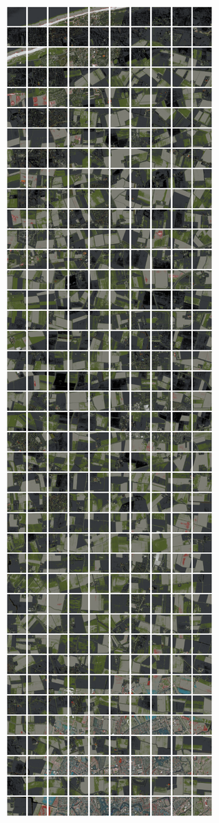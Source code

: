 <html>
<div>
<img src="https://github.com/HakkaTjakka/NL_TILE_MAP/blob/main/18/593/-1041/r.5930.-10410.png" height="44" width="44">
<img src="https://github.com/HakkaTjakka/NL_TILE_MAP/blob/main/18/593/-1041/r.5931.-10410.png" height="44" width="44">
<img src="https://github.com/HakkaTjakka/NL_TILE_MAP/blob/main/18/593/-1041/r.5932.-10410.png" height="44" width="44">
<img src="https://github.com/HakkaTjakka/NL_TILE_MAP/blob/main/18/593/-1041/r.5933.-10410.png" height="44" width="44">
<img src="https://github.com/HakkaTjakka/NL_TILE_MAP/blob/main/18/593/-1041/r.5934.-10410.png" height="44" width="44">
<img src="https://github.com/HakkaTjakka/NL_TILE_MAP/blob/main/18/593/-1041/r.5935.-10410.png" height="44" width="44">
<img src="https://github.com/HakkaTjakka/NL_TILE_MAP/blob/main/18/593/-1041/r.5936.-10410.png" height="44" width="44">
<img src="https://github.com/HakkaTjakka/NL_TILE_MAP/blob/main/18/593/-1041/r.5937.-10410.png" height="44" width="44">
<img src="https://github.com/HakkaTjakka/NL_TILE_MAP/blob/main/18/593/-1041/r.5938.-10410.png" height="44" width="44">
<img src="https://github.com/HakkaTjakka/NL_TILE_MAP/blob/main/18/593/-1041/r.5939.-10410.png" height="44" width="44">
<img src="https://github.com/HakkaTjakka/NL_TILE_MAP/blob/main/18/594/-1041/r.5940.-10410.png" height="44" width="44">
<img src="https://github.com/HakkaTjakka/NL_TILE_MAP/blob/main/18/594/-1041/r.5941.-10410.png" height="44" width="44">
<img src="https://github.com/HakkaTjakka/NL_TILE_MAP/blob/main/18/594/-1041/r.5942.-10410.png" height="44" width="44">
<img src="https://github.com/HakkaTjakka/NL_TILE_MAP/blob/main/18/594/-1041/r.5943.-10410.png" height="44" width="44">
<img src="https://github.com/HakkaTjakka/NL_TILE_MAP/blob/main/18/594/-1041/r.5944.-10410.png" height="44" width="44">
<img src="https://github.com/HakkaTjakka/NL_TILE_MAP/blob/main/18/594/-1041/r.5945.-10410.png" height="44" width="44">
<img src="https://github.com/HakkaTjakka/NL_TILE_MAP/blob/main/18/594/-1041/r.5946.-10410.png" height="44" width="44">
<img src="https://github.com/HakkaTjakka/NL_TILE_MAP/blob/main/18/594/-1041/r.5947.-10410.png" height="44" width="44">
<img src="https://github.com/HakkaTjakka/NL_TILE_MAP/blob/main/18/594/-1041/r.5948.-10410.png" height="44" width="44">
<img src="https://github.com/HakkaTjakka/NL_TILE_MAP/blob/main/18/594/-1041/r.5949.-10410.png" height="44" width="44">
<br>
<img src="https://github.com/HakkaTjakka/NL_TILE_MAP/blob/main/18/593/-1041/r.5930.-10409.png" height="44" width="44">
<img src="https://github.com/HakkaTjakka/NL_TILE_MAP/blob/main/18/593/-1041/r.5931.-10409.png" height="44" width="44">
<img src="https://github.com/HakkaTjakka/NL_TILE_MAP/blob/main/18/593/-1041/r.5932.-10409.png" height="44" width="44">
<img src="https://github.com/HakkaTjakka/NL_TILE_MAP/blob/main/18/593/-1041/r.5933.-10409.png" height="44" width="44">
<img src="https://github.com/HakkaTjakka/NL_TILE_MAP/blob/main/18/593/-1041/r.5934.-10409.png" height="44" width="44">
<img src="https://github.com/HakkaTjakka/NL_TILE_MAP/blob/main/18/593/-1041/r.5935.-10409.png" height="44" width="44">
<img src="https://github.com/HakkaTjakka/NL_TILE_MAP/blob/main/18/593/-1041/r.5936.-10409.png" height="44" width="44">
<img src="https://github.com/HakkaTjakka/NL_TILE_MAP/blob/main/18/593/-1041/r.5937.-10409.png" height="44" width="44">
<img src="https://github.com/HakkaTjakka/NL_TILE_MAP/blob/main/18/593/-1041/r.5938.-10409.png" height="44" width="44">
<img src="https://github.com/HakkaTjakka/NL_TILE_MAP/blob/main/18/593/-1041/r.5939.-10409.png" height="44" width="44">
<img src="https://github.com/HakkaTjakka/NL_TILE_MAP/blob/main/18/594/-1041/r.5940.-10409.png" height="44" width="44">
<img src="https://github.com/HakkaTjakka/NL_TILE_MAP/blob/main/18/594/-1041/r.5941.-10409.png" height="44" width="44">
<img src="https://github.com/HakkaTjakka/NL_TILE_MAP/blob/main/18/594/-1041/r.5942.-10409.png" height="44" width="44">
<img src="https://github.com/HakkaTjakka/NL_TILE_MAP/blob/main/18/594/-1041/r.5943.-10409.png" height="44" width="44">
<img src="https://github.com/HakkaTjakka/NL_TILE_MAP/blob/main/18/594/-1041/r.5944.-10409.png" height="44" width="44">
<img src="https://github.com/HakkaTjakka/NL_TILE_MAP/blob/main/18/594/-1041/r.5945.-10409.png" height="44" width="44">
<img src="https://github.com/HakkaTjakka/NL_TILE_MAP/blob/main/18/594/-1041/r.5946.-10409.png" height="44" width="44">
<img src="https://github.com/HakkaTjakka/NL_TILE_MAP/blob/main/18/594/-1041/r.5947.-10409.png" height="44" width="44">
<img src="https://github.com/HakkaTjakka/NL_TILE_MAP/blob/main/18/594/-1041/r.5948.-10409.png" height="44" width="44">
<img src="https://github.com/HakkaTjakka/NL_TILE_MAP/blob/main/18/594/-1041/r.5949.-10409.png" height="44" width="44">
<br>
<img src="https://github.com/HakkaTjakka/NL_TILE_MAP/blob/main/18/593/-1041/r.5930.-10408.png" height="44" width="44">
<img src="https://github.com/HakkaTjakka/NL_TILE_MAP/blob/main/18/593/-1041/r.5931.-10408.png" height="44" width="44">
<img src="https://github.com/HakkaTjakka/NL_TILE_MAP/blob/main/18/593/-1041/r.5932.-10408.png" height="44" width="44">
<img src="https://github.com/HakkaTjakka/NL_TILE_MAP/blob/main/18/593/-1041/r.5933.-10408.png" height="44" width="44">
<img src="https://github.com/HakkaTjakka/NL_TILE_MAP/blob/main/18/593/-1041/r.5934.-10408.png" height="44" width="44">
<img src="https://github.com/HakkaTjakka/NL_TILE_MAP/blob/main/18/593/-1041/r.5935.-10408.png" height="44" width="44">
<img src="https://github.com/HakkaTjakka/NL_TILE_MAP/blob/main/18/593/-1041/r.5936.-10408.png" height="44" width="44">
<img src="https://github.com/HakkaTjakka/NL_TILE_MAP/blob/main/18/593/-1041/r.5937.-10408.png" height="44" width="44">
<img src="https://github.com/HakkaTjakka/NL_TILE_MAP/blob/main/18/593/-1041/r.5938.-10408.png" height="44" width="44">
<img src="https://github.com/HakkaTjakka/NL_TILE_MAP/blob/main/18/593/-1041/r.5939.-10408.png" height="44" width="44">
<img src="https://github.com/HakkaTjakka/NL_TILE_MAP/blob/main/18/594/-1041/r.5940.-10408.png" height="44" width="44">
<img src="https://github.com/HakkaTjakka/NL_TILE_MAP/blob/main/18/594/-1041/r.5941.-10408.png" height="44" width="44">
<img src="https://github.com/HakkaTjakka/NL_TILE_MAP/blob/main/18/594/-1041/r.5942.-10408.png" height="44" width="44">
<img src="https://github.com/HakkaTjakka/NL_TILE_MAP/blob/main/18/594/-1041/r.5943.-10408.png" height="44" width="44">
<img src="https://github.com/HakkaTjakka/NL_TILE_MAP/blob/main/18/594/-1041/r.5944.-10408.png" height="44" width="44">
<img src="https://github.com/HakkaTjakka/NL_TILE_MAP/blob/main/18/594/-1041/r.5945.-10408.png" height="44" width="44">
<img src="https://github.com/HakkaTjakka/NL_TILE_MAP/blob/main/18/594/-1041/r.5946.-10408.png" height="44" width="44">
<img src="https://github.com/HakkaTjakka/NL_TILE_MAP/blob/main/18/594/-1041/r.5947.-10408.png" height="44" width="44">
<img src="https://github.com/HakkaTjakka/NL_TILE_MAP/blob/main/18/594/-1041/r.5948.-10408.png" height="44" width="44">
<img src="https://github.com/HakkaTjakka/NL_TILE_MAP/blob/main/18/594/-1041/r.5949.-10408.png" height="44" width="44">
<br>
<img src="https://github.com/HakkaTjakka/NL_TILE_MAP/blob/main/18/593/-1041/r.5930.-10407.png" height="44" width="44">
<img src="https://github.com/HakkaTjakka/NL_TILE_MAP/blob/main/18/593/-1041/r.5931.-10407.png" height="44" width="44">
<img src="https://github.com/HakkaTjakka/NL_TILE_MAP/blob/main/18/593/-1041/r.5932.-10407.png" height="44" width="44">
<img src="https://github.com/HakkaTjakka/NL_TILE_MAP/blob/main/18/593/-1041/r.5933.-10407.png" height="44" width="44">
<img src="https://github.com/HakkaTjakka/NL_TILE_MAP/blob/main/18/593/-1041/r.5934.-10407.png" height="44" width="44">
<img src="https://github.com/HakkaTjakka/NL_TILE_MAP/blob/main/18/593/-1041/r.5935.-10407.png" height="44" width="44">
<img src="https://github.com/HakkaTjakka/NL_TILE_MAP/blob/main/18/593/-1041/r.5936.-10407.png" height="44" width="44">
<img src="https://github.com/HakkaTjakka/NL_TILE_MAP/blob/main/18/593/-1041/r.5937.-10407.png" height="44" width="44">
<img src="https://github.com/HakkaTjakka/NL_TILE_MAP/blob/main/18/593/-1041/r.5938.-10407.png" height="44" width="44">
<img src="https://github.com/HakkaTjakka/NL_TILE_MAP/blob/main/18/593/-1041/r.5939.-10407.png" height="44" width="44">
<img src="https://github.com/HakkaTjakka/NL_TILE_MAP/blob/main/18/594/-1041/r.5940.-10407.png" height="44" width="44">
<img src="https://github.com/HakkaTjakka/NL_TILE_MAP/blob/main/18/594/-1041/r.5941.-10407.png" height="44" width="44">
<img src="https://github.com/HakkaTjakka/NL_TILE_MAP/blob/main/18/594/-1041/r.5942.-10407.png" height="44" width="44">
<img src="https://github.com/HakkaTjakka/NL_TILE_MAP/blob/main/18/594/-1041/r.5943.-10407.png" height="44" width="44">
<img src="https://github.com/HakkaTjakka/NL_TILE_MAP/blob/main/18/594/-1041/r.5944.-10407.png" height="44" width="44">
<img src="https://github.com/HakkaTjakka/NL_TILE_MAP/blob/main/18/594/-1041/r.5945.-10407.png" height="44" width="44">
<img src="https://github.com/HakkaTjakka/NL_TILE_MAP/blob/main/18/594/-1041/r.5946.-10407.png" height="44" width="44">
<img src="https://github.com/HakkaTjakka/NL_TILE_MAP/blob/main/18/594/-1041/r.5947.-10407.png" height="44" width="44">
<img src="https://github.com/HakkaTjakka/NL_TILE_MAP/blob/main/18/594/-1041/r.5948.-10407.png" height="44" width="44">
<img src="https://github.com/HakkaTjakka/NL_TILE_MAP/blob/main/18/594/-1041/r.5949.-10407.png" height="44" width="44">
<br>
<img src="https://github.com/HakkaTjakka/NL_TILE_MAP/blob/main/18/593/-1041/r.5930.-10406.png" height="44" width="44">
<img src="https://github.com/HakkaTjakka/NL_TILE_MAP/blob/main/18/593/-1041/r.5931.-10406.png" height="44" width="44">
<img src="https://github.com/HakkaTjakka/NL_TILE_MAP/blob/main/18/593/-1041/r.5932.-10406.png" height="44" width="44">
<img src="https://github.com/HakkaTjakka/NL_TILE_MAP/blob/main/18/593/-1041/r.5933.-10406.png" height="44" width="44">
<img src="https://github.com/HakkaTjakka/NL_TILE_MAP/blob/main/18/593/-1041/r.5934.-10406.png" height="44" width="44">
<img src="https://github.com/HakkaTjakka/NL_TILE_MAP/blob/main/18/593/-1041/r.5935.-10406.png" height="44" width="44">
<img src="https://github.com/HakkaTjakka/NL_TILE_MAP/blob/main/18/593/-1041/r.5936.-10406.png" height="44" width="44">
<img src="https://github.com/HakkaTjakka/NL_TILE_MAP/blob/main/18/593/-1041/r.5937.-10406.png" height="44" width="44">
<img src="https://github.com/HakkaTjakka/NL_TILE_MAP/blob/main/18/593/-1041/r.5938.-10406.png" height="44" width="44">
<img src="https://github.com/HakkaTjakka/NL_TILE_MAP/blob/main/18/593/-1041/r.5939.-10406.png" height="44" width="44">
<img src="https://github.com/HakkaTjakka/NL_TILE_MAP/blob/main/18/594/-1041/r.5940.-10406.png" height="44" width="44">
<img src="https://github.com/HakkaTjakka/NL_TILE_MAP/blob/main/18/594/-1041/r.5941.-10406.png" height="44" width="44">
<img src="https://github.com/HakkaTjakka/NL_TILE_MAP/blob/main/18/594/-1041/r.5942.-10406.png" height="44" width="44">
<img src="https://github.com/HakkaTjakka/NL_TILE_MAP/blob/main/18/594/-1041/r.5943.-10406.png" height="44" width="44">
<img src="https://github.com/HakkaTjakka/NL_TILE_MAP/blob/main/18/594/-1041/r.5944.-10406.png" height="44" width="44">
<img src="https://github.com/HakkaTjakka/NL_TILE_MAP/blob/main/18/594/-1041/r.5945.-10406.png" height="44" width="44">
<img src="https://github.com/HakkaTjakka/NL_TILE_MAP/blob/main/18/594/-1041/r.5946.-10406.png" height="44" width="44">
<img src="https://github.com/HakkaTjakka/NL_TILE_MAP/blob/main/18/594/-1041/r.5947.-10406.png" height="44" width="44">
<img src="https://github.com/HakkaTjakka/NL_TILE_MAP/blob/main/18/594/-1041/r.5948.-10406.png" height="44" width="44">
<img src="https://github.com/HakkaTjakka/NL_TILE_MAP/blob/main/18/594/-1041/r.5949.-10406.png" height="44" width="44">
<br>
<img src="https://github.com/HakkaTjakka/NL_TILE_MAP/blob/main/18/593/-1041/r.5930.-10405.png" height="44" width="44">
<img src="https://github.com/HakkaTjakka/NL_TILE_MAP/blob/main/18/593/-1041/r.5931.-10405.png" height="44" width="44">
<img src="https://github.com/HakkaTjakka/NL_TILE_MAP/blob/main/18/593/-1041/r.5932.-10405.png" height="44" width="44">
<img src="https://github.com/HakkaTjakka/NL_TILE_MAP/blob/main/18/593/-1041/r.5933.-10405.png" height="44" width="44">
<img src="https://github.com/HakkaTjakka/NL_TILE_MAP/blob/main/18/593/-1041/r.5934.-10405.png" height="44" width="44">
<img src="https://github.com/HakkaTjakka/NL_TILE_MAP/blob/main/18/593/-1041/r.5935.-10405.png" height="44" width="44">
<img src="https://github.com/HakkaTjakka/NL_TILE_MAP/blob/main/18/593/-1041/r.5936.-10405.png" height="44" width="44">
<img src="https://github.com/HakkaTjakka/NL_TILE_MAP/blob/main/18/593/-1041/r.5937.-10405.png" height="44" width="44">
<img src="https://github.com/HakkaTjakka/NL_TILE_MAP/blob/main/18/593/-1041/r.5938.-10405.png" height="44" width="44">
<img src="https://github.com/HakkaTjakka/NL_TILE_MAP/blob/main/18/593/-1041/r.5939.-10405.png" height="44" width="44">
<img src="https://github.com/HakkaTjakka/NL_TILE_MAP/blob/main/18/594/-1041/r.5940.-10405.png" height="44" width="44">
<img src="https://github.com/HakkaTjakka/NL_TILE_MAP/blob/main/18/594/-1041/r.5941.-10405.png" height="44" width="44">
<img src="https://github.com/HakkaTjakka/NL_TILE_MAP/blob/main/18/594/-1041/r.5942.-10405.png" height="44" width="44">
<img src="https://github.com/HakkaTjakka/NL_TILE_MAP/blob/main/18/594/-1041/r.5943.-10405.png" height="44" width="44">
<img src="https://github.com/HakkaTjakka/NL_TILE_MAP/blob/main/18/594/-1041/r.5944.-10405.png" height="44" width="44">
<img src="https://github.com/HakkaTjakka/NL_TILE_MAP/blob/main/18/594/-1041/r.5945.-10405.png" height="44" width="44">
<img src="https://github.com/HakkaTjakka/NL_TILE_MAP/blob/main/18/594/-1041/r.5946.-10405.png" height="44" width="44">
<img src="https://github.com/HakkaTjakka/NL_TILE_MAP/blob/main/18/594/-1041/r.5947.-10405.png" height="44" width="44">
<img src="https://github.com/HakkaTjakka/NL_TILE_MAP/blob/main/18/594/-1041/r.5948.-10405.png" height="44" width="44">
<img src="https://github.com/HakkaTjakka/NL_TILE_MAP/blob/main/18/594/-1041/r.5949.-10405.png" height="44" width="44">
<br>
<img src="https://github.com/HakkaTjakka/NL_TILE_MAP/blob/main/18/593/-1041/r.5930.-10404.png" height="44" width="44">
<img src="https://github.com/HakkaTjakka/NL_TILE_MAP/blob/main/18/593/-1041/r.5931.-10404.png" height="44" width="44">
<img src="https://github.com/HakkaTjakka/NL_TILE_MAP/blob/main/18/593/-1041/r.5932.-10404.png" height="44" width="44">
<img src="https://github.com/HakkaTjakka/NL_TILE_MAP/blob/main/18/593/-1041/r.5933.-10404.png" height="44" width="44">
<img src="https://github.com/HakkaTjakka/NL_TILE_MAP/blob/main/18/593/-1041/r.5934.-10404.png" height="44" width="44">
<img src="https://github.com/HakkaTjakka/NL_TILE_MAP/blob/main/18/593/-1041/r.5935.-10404.png" height="44" width="44">
<img src="https://github.com/HakkaTjakka/NL_TILE_MAP/blob/main/18/593/-1041/r.5936.-10404.png" height="44" width="44">
<img src="https://github.com/HakkaTjakka/NL_TILE_MAP/blob/main/18/593/-1041/r.5937.-10404.png" height="44" width="44">
<img src="https://github.com/HakkaTjakka/NL_TILE_MAP/blob/main/18/593/-1041/r.5938.-10404.png" height="44" width="44">
<img src="https://github.com/HakkaTjakka/NL_TILE_MAP/blob/main/18/593/-1041/r.5939.-10404.png" height="44" width="44">
<img src="https://github.com/HakkaTjakka/NL_TILE_MAP/blob/main/18/594/-1041/r.5940.-10404.png" height="44" width="44">
<img src="https://github.com/HakkaTjakka/NL_TILE_MAP/blob/main/18/594/-1041/r.5941.-10404.png" height="44" width="44">
<img src="https://github.com/HakkaTjakka/NL_TILE_MAP/blob/main/18/594/-1041/r.5942.-10404.png" height="44" width="44">
<img src="https://github.com/HakkaTjakka/NL_TILE_MAP/blob/main/18/594/-1041/r.5943.-10404.png" height="44" width="44">
<img src="https://github.com/HakkaTjakka/NL_TILE_MAP/blob/main/18/594/-1041/r.5944.-10404.png" height="44" width="44">
<img src="https://github.com/HakkaTjakka/NL_TILE_MAP/blob/main/18/594/-1041/r.5945.-10404.png" height="44" width="44">
<img src="https://github.com/HakkaTjakka/NL_TILE_MAP/blob/main/18/594/-1041/r.5946.-10404.png" height="44" width="44">
<img src="https://github.com/HakkaTjakka/NL_TILE_MAP/blob/main/18/594/-1041/r.5947.-10404.png" height="44" width="44">
<img src="https://github.com/HakkaTjakka/NL_TILE_MAP/blob/main/18/594/-1041/r.5948.-10404.png" height="44" width="44">
<img src="https://github.com/HakkaTjakka/NL_TILE_MAP/blob/main/18/594/-1041/r.5949.-10404.png" height="44" width="44">
<br>
<img src="https://github.com/HakkaTjakka/NL_TILE_MAP/blob/main/18/593/-1041/r.5930.-10403.png" height="44" width="44">
<img src="https://github.com/HakkaTjakka/NL_TILE_MAP/blob/main/18/593/-1041/r.5931.-10403.png" height="44" width="44">
<img src="https://github.com/HakkaTjakka/NL_TILE_MAP/blob/main/18/593/-1041/r.5932.-10403.png" height="44" width="44">
<img src="https://github.com/HakkaTjakka/NL_TILE_MAP/blob/main/18/593/-1041/r.5933.-10403.png" height="44" width="44">
<img src="https://github.com/HakkaTjakka/NL_TILE_MAP/blob/main/18/593/-1041/r.5934.-10403.png" height="44" width="44">
<img src="https://github.com/HakkaTjakka/NL_TILE_MAP/blob/main/18/593/-1041/r.5935.-10403.png" height="44" width="44">
<img src="https://github.com/HakkaTjakka/NL_TILE_MAP/blob/main/18/593/-1041/r.5936.-10403.png" height="44" width="44">
<img src="https://github.com/HakkaTjakka/NL_TILE_MAP/blob/main/18/593/-1041/r.5937.-10403.png" height="44" width="44">
<img src="https://github.com/HakkaTjakka/NL_TILE_MAP/blob/main/18/593/-1041/r.5938.-10403.png" height="44" width="44">
<img src="https://github.com/HakkaTjakka/NL_TILE_MAP/blob/main/18/593/-1041/r.5939.-10403.png" height="44" width="44">
<img src="https://github.com/HakkaTjakka/NL_TILE_MAP/blob/main/18/594/-1041/r.5940.-10403.png" height="44" width="44">
<img src="https://github.com/HakkaTjakka/NL_TILE_MAP/blob/main/18/594/-1041/r.5941.-10403.png" height="44" width="44">
<img src="https://github.com/HakkaTjakka/NL_TILE_MAP/blob/main/18/594/-1041/r.5942.-10403.png" height="44" width="44">
<img src="https://github.com/HakkaTjakka/NL_TILE_MAP/blob/main/18/594/-1041/r.5943.-10403.png" height="44" width="44">
<img src="https://github.com/HakkaTjakka/NL_TILE_MAP/blob/main/18/594/-1041/r.5944.-10403.png" height="44" width="44">
<img src="https://github.com/HakkaTjakka/NL_TILE_MAP/blob/main/18/594/-1041/r.5945.-10403.png" height="44" width="44">
<img src="https://github.com/HakkaTjakka/NL_TILE_MAP/blob/main/18/594/-1041/r.5946.-10403.png" height="44" width="44">
<img src="https://github.com/HakkaTjakka/NL_TILE_MAP/blob/main/18/594/-1041/r.5947.-10403.png" height="44" width="44">
<img src="https://github.com/HakkaTjakka/NL_TILE_MAP/blob/main/18/594/-1041/r.5948.-10403.png" height="44" width="44">
<img src="https://github.com/HakkaTjakka/NL_TILE_MAP/blob/main/18/594/-1041/r.5949.-10403.png" height="44" width="44">
<br>
<img src="https://github.com/HakkaTjakka/NL_TILE_MAP/blob/main/18/593/-1041/r.5930.-10402.png" height="44" width="44">
<img src="https://github.com/HakkaTjakka/NL_TILE_MAP/blob/main/18/593/-1041/r.5931.-10402.png" height="44" width="44">
<img src="https://github.com/HakkaTjakka/NL_TILE_MAP/blob/main/18/593/-1041/r.5932.-10402.png" height="44" width="44">
<img src="https://github.com/HakkaTjakka/NL_TILE_MAP/blob/main/18/593/-1041/r.5933.-10402.png" height="44" width="44">
<img src="https://github.com/HakkaTjakka/NL_TILE_MAP/blob/main/18/593/-1041/r.5934.-10402.png" height="44" width="44">
<img src="https://github.com/HakkaTjakka/NL_TILE_MAP/blob/main/18/593/-1041/r.5935.-10402.png" height="44" width="44">
<img src="https://github.com/HakkaTjakka/NL_TILE_MAP/blob/main/18/593/-1041/r.5936.-10402.png" height="44" width="44">
<img src="https://github.com/HakkaTjakka/NL_TILE_MAP/blob/main/18/593/-1041/r.5937.-10402.png" height="44" width="44">
<img src="https://github.com/HakkaTjakka/NL_TILE_MAP/blob/main/18/593/-1041/r.5938.-10402.png" height="44" width="44">
<img src="https://github.com/HakkaTjakka/NL_TILE_MAP/blob/main/18/593/-1041/r.5939.-10402.png" height="44" width="44">
<img src="https://github.com/HakkaTjakka/NL_TILE_MAP/blob/main/18/594/-1041/r.5940.-10402.png" height="44" width="44">
<img src="https://github.com/HakkaTjakka/NL_TILE_MAP/blob/main/18/594/-1041/r.5941.-10402.png" height="44" width="44">
<img src="https://github.com/HakkaTjakka/NL_TILE_MAP/blob/main/18/594/-1041/r.5942.-10402.png" height="44" width="44">
<img src="https://github.com/HakkaTjakka/NL_TILE_MAP/blob/main/18/594/-1041/r.5943.-10402.png" height="44" width="44">
<img src="https://github.com/HakkaTjakka/NL_TILE_MAP/blob/main/18/594/-1041/r.5944.-10402.png" height="44" width="44">
<img src="https://github.com/HakkaTjakka/NL_TILE_MAP/blob/main/18/594/-1041/r.5945.-10402.png" height="44" width="44">
<img src="https://github.com/HakkaTjakka/NL_TILE_MAP/blob/main/18/594/-1041/r.5946.-10402.png" height="44" width="44">
<img src="https://github.com/HakkaTjakka/NL_TILE_MAP/blob/main/18/594/-1041/r.5947.-10402.png" height="44" width="44">
<img src="https://github.com/HakkaTjakka/NL_TILE_MAP/blob/main/18/594/-1041/r.5948.-10402.png" height="44" width="44">
<img src="https://github.com/HakkaTjakka/NL_TILE_MAP/blob/main/18/594/-1041/r.5949.-10402.png" height="44" width="44">
<br>
<img src="https://github.com/HakkaTjakka/NL_TILE_MAP/blob/main/18/593/-1041/r.5930.-10401.png" height="44" width="44">
<img src="https://github.com/HakkaTjakka/NL_TILE_MAP/blob/main/18/593/-1041/r.5931.-10401.png" height="44" width="44">
<img src="https://github.com/HakkaTjakka/NL_TILE_MAP/blob/main/18/593/-1041/r.5932.-10401.png" height="44" width="44">
<img src="https://github.com/HakkaTjakka/NL_TILE_MAP/blob/main/18/593/-1041/r.5933.-10401.png" height="44" width="44">
<img src="https://github.com/HakkaTjakka/NL_TILE_MAP/blob/main/18/593/-1041/r.5934.-10401.png" height="44" width="44">
<img src="https://github.com/HakkaTjakka/NL_TILE_MAP/blob/main/18/593/-1041/r.5935.-10401.png" height="44" width="44">
<img src="https://github.com/HakkaTjakka/NL_TILE_MAP/blob/main/18/593/-1041/r.5936.-10401.png" height="44" width="44">
<img src="https://github.com/HakkaTjakka/NL_TILE_MAP/blob/main/18/593/-1041/r.5937.-10401.png" height="44" width="44">
<img src="https://github.com/HakkaTjakka/NL_TILE_MAP/blob/main/18/593/-1041/r.5938.-10401.png" height="44" width="44">
<img src="https://github.com/HakkaTjakka/NL_TILE_MAP/blob/main/18/593/-1041/r.5939.-10401.png" height="44" width="44">
<img src="https://github.com/HakkaTjakka/NL_TILE_MAP/blob/main/18/594/-1041/r.5940.-10401.png" height="44" width="44">
<img src="https://github.com/HakkaTjakka/NL_TILE_MAP/blob/main/18/594/-1041/r.5941.-10401.png" height="44" width="44">
<img src="https://github.com/HakkaTjakka/NL_TILE_MAP/blob/main/18/594/-1041/r.5942.-10401.png" height="44" width="44">
<img src="https://github.com/HakkaTjakka/NL_TILE_MAP/blob/main/18/594/-1041/r.5943.-10401.png" height="44" width="44">
<img src="https://github.com/HakkaTjakka/NL_TILE_MAP/blob/main/18/594/-1041/r.5944.-10401.png" height="44" width="44">
<img src="https://github.com/HakkaTjakka/NL_TILE_MAP/blob/main/18/594/-1041/r.5945.-10401.png" height="44" width="44">
<img src="https://github.com/HakkaTjakka/NL_TILE_MAP/blob/main/18/594/-1041/r.5946.-10401.png" height="44" width="44">
<img src="https://github.com/HakkaTjakka/NL_TILE_MAP/blob/main/18/594/-1041/r.5947.-10401.png" height="44" width="44">
<img src="https://github.com/HakkaTjakka/NL_TILE_MAP/blob/main/18/594/-1041/r.5948.-10401.png" height="44" width="44">
<img src="https://github.com/HakkaTjakka/NL_TILE_MAP/blob/main/18/594/-1041/r.5949.-10401.png" height="44" width="44">
<br>
<img src="https://github.com/HakkaTjakka/NL_TILE_MAP/blob/main/18/593/-1040/r.5930.-10400.png" height="44" width="44">
<img src="https://github.com/HakkaTjakka/NL_TILE_MAP/blob/main/18/593/-1040/r.5931.-10400.png" height="44" width="44">
<img src="https://github.com/HakkaTjakka/NL_TILE_MAP/blob/main/18/593/-1040/r.5932.-10400.png" height="44" width="44">
<img src="https://github.com/HakkaTjakka/NL_TILE_MAP/blob/main/18/593/-1040/r.5933.-10400.png" height="44" width="44">
<img src="https://github.com/HakkaTjakka/NL_TILE_MAP/blob/main/18/593/-1040/r.5934.-10400.png" height="44" width="44">
<img src="https://github.com/HakkaTjakka/NL_TILE_MAP/blob/main/18/593/-1040/r.5935.-10400.png" height="44" width="44">
<img src="https://github.com/HakkaTjakka/NL_TILE_MAP/blob/main/18/593/-1040/r.5936.-10400.png" height="44" width="44">
<img src="https://github.com/HakkaTjakka/NL_TILE_MAP/blob/main/18/593/-1040/r.5937.-10400.png" height="44" width="44">
<img src="https://github.com/HakkaTjakka/NL_TILE_MAP/blob/main/18/593/-1040/r.5938.-10400.png" height="44" width="44">
<img src="https://github.com/HakkaTjakka/NL_TILE_MAP/blob/main/18/593/-1040/r.5939.-10400.png" height="44" width="44">
<img src="https://github.com/HakkaTjakka/NL_TILE_MAP/blob/main/18/594/-1040/r.5940.-10400.png" height="44" width="44">
<img src="https://github.com/HakkaTjakka/NL_TILE_MAP/blob/main/18/594/-1040/r.5941.-10400.png" height="44" width="44">
<img src="https://github.com/HakkaTjakka/NL_TILE_MAP/blob/main/18/594/-1040/r.5942.-10400.png" height="44" width="44">
<img src="https://github.com/HakkaTjakka/NL_TILE_MAP/blob/main/18/594/-1040/r.5943.-10400.png" height="44" width="44">
<img src="https://github.com/HakkaTjakka/NL_TILE_MAP/blob/main/18/594/-1040/r.5944.-10400.png" height="44" width="44">
<img src="https://github.com/HakkaTjakka/NL_TILE_MAP/blob/main/18/594/-1040/r.5945.-10400.png" height="44" width="44">
<img src="https://github.com/HakkaTjakka/NL_TILE_MAP/blob/main/18/594/-1040/r.5946.-10400.png" height="44" width="44">
<img src="https://github.com/HakkaTjakka/NL_TILE_MAP/blob/main/18/594/-1040/r.5947.-10400.png" height="44" width="44">
<img src="https://github.com/HakkaTjakka/NL_TILE_MAP/blob/main/18/594/-1040/r.5948.-10400.png" height="44" width="44">
<img src="https://github.com/HakkaTjakka/NL_TILE_MAP/blob/main/18/594/-1040/r.5949.-10400.png" height="44" width="44">
<br>
<img src="https://github.com/HakkaTjakka/NL_TILE_MAP/blob/main/18/593/-1040/r.5930.-10399.png" height="44" width="44">
<img src="https://github.com/HakkaTjakka/NL_TILE_MAP/blob/main/18/593/-1040/r.5931.-10399.png" height="44" width="44">
<img src="https://github.com/HakkaTjakka/NL_TILE_MAP/blob/main/18/593/-1040/r.5932.-10399.png" height="44" width="44">
<img src="https://github.com/HakkaTjakka/NL_TILE_MAP/blob/main/18/593/-1040/r.5933.-10399.png" height="44" width="44">
<img src="https://github.com/HakkaTjakka/NL_TILE_MAP/blob/main/18/593/-1040/r.5934.-10399.png" height="44" width="44">
<img src="https://github.com/HakkaTjakka/NL_TILE_MAP/blob/main/18/593/-1040/r.5935.-10399.png" height="44" width="44">
<img src="https://github.com/HakkaTjakka/NL_TILE_MAP/blob/main/18/593/-1040/r.5936.-10399.png" height="44" width="44">
<img src="https://github.com/HakkaTjakka/NL_TILE_MAP/blob/main/18/593/-1040/r.5937.-10399.png" height="44" width="44">
<img src="https://github.com/HakkaTjakka/NL_TILE_MAP/blob/main/18/593/-1040/r.5938.-10399.png" height="44" width="44">
<img src="https://github.com/HakkaTjakka/NL_TILE_MAP/blob/main/18/593/-1040/r.5939.-10399.png" height="44" width="44">
<img src="https://github.com/HakkaTjakka/NL_TILE_MAP/blob/main/18/594/-1040/r.5940.-10399.png" height="44" width="44">
<img src="https://github.com/HakkaTjakka/NL_TILE_MAP/blob/main/18/594/-1040/r.5941.-10399.png" height="44" width="44">
<img src="https://github.com/HakkaTjakka/NL_TILE_MAP/blob/main/18/594/-1040/r.5942.-10399.png" height="44" width="44">
<img src="https://github.com/HakkaTjakka/NL_TILE_MAP/blob/main/18/594/-1040/r.5943.-10399.png" height="44" width="44">
<img src="https://github.com/HakkaTjakka/NL_TILE_MAP/blob/main/18/594/-1040/r.5944.-10399.png" height="44" width="44">
<img src="https://github.com/HakkaTjakka/NL_TILE_MAP/blob/main/18/594/-1040/r.5945.-10399.png" height="44" width="44">
<img src="https://github.com/HakkaTjakka/NL_TILE_MAP/blob/main/18/594/-1040/r.5946.-10399.png" height="44" width="44">
<img src="https://github.com/HakkaTjakka/NL_TILE_MAP/blob/main/18/594/-1040/r.5947.-10399.png" height="44" width="44">
<img src="https://github.com/HakkaTjakka/NL_TILE_MAP/blob/main/18/594/-1040/r.5948.-10399.png" height="44" width="44">
<img src="https://github.com/HakkaTjakka/NL_TILE_MAP/blob/main/18/594/-1040/r.5949.-10399.png" height="44" width="44">
<br>
<img src="https://github.com/HakkaTjakka/NL_TILE_MAP/blob/main/18/593/-1040/r.5930.-10398.png" height="44" width="44">
<img src="https://github.com/HakkaTjakka/NL_TILE_MAP/blob/main/18/593/-1040/r.5931.-10398.png" height="44" width="44">
<img src="https://github.com/HakkaTjakka/NL_TILE_MAP/blob/main/18/593/-1040/r.5932.-10398.png" height="44" width="44">
<img src="https://github.com/HakkaTjakka/NL_TILE_MAP/blob/main/18/593/-1040/r.5933.-10398.png" height="44" width="44">
<img src="https://github.com/HakkaTjakka/NL_TILE_MAP/blob/main/18/593/-1040/r.5934.-10398.png" height="44" width="44">
<img src="https://github.com/HakkaTjakka/NL_TILE_MAP/blob/main/18/593/-1040/r.5935.-10398.png" height="44" width="44">
<img src="https://github.com/HakkaTjakka/NL_TILE_MAP/blob/main/18/593/-1040/r.5936.-10398.png" height="44" width="44">
<img src="https://github.com/HakkaTjakka/NL_TILE_MAP/blob/main/18/593/-1040/r.5937.-10398.png" height="44" width="44">
<img src="https://github.com/HakkaTjakka/NL_TILE_MAP/blob/main/18/593/-1040/r.5938.-10398.png" height="44" width="44">
<img src="https://github.com/HakkaTjakka/NL_TILE_MAP/blob/main/18/593/-1040/r.5939.-10398.png" height="44" width="44">
<img src="https://github.com/HakkaTjakka/NL_TILE_MAP/blob/main/18/594/-1040/r.5940.-10398.png" height="44" width="44">
<img src="https://github.com/HakkaTjakka/NL_TILE_MAP/blob/main/18/594/-1040/r.5941.-10398.png" height="44" width="44">
<img src="https://github.com/HakkaTjakka/NL_TILE_MAP/blob/main/18/594/-1040/r.5942.-10398.png" height="44" width="44">
<img src="https://github.com/HakkaTjakka/NL_TILE_MAP/blob/main/18/594/-1040/r.5943.-10398.png" height="44" width="44">
<img src="https://github.com/HakkaTjakka/NL_TILE_MAP/blob/main/18/594/-1040/r.5944.-10398.png" height="44" width="44">
<img src="https://github.com/HakkaTjakka/NL_TILE_MAP/blob/main/18/594/-1040/r.5945.-10398.png" height="44" width="44">
<img src="https://github.com/HakkaTjakka/NL_TILE_MAP/blob/main/18/594/-1040/r.5946.-10398.png" height="44" width="44">
<img src="https://github.com/HakkaTjakka/NL_TILE_MAP/blob/main/18/594/-1040/r.5947.-10398.png" height="44" width="44">
<img src="https://github.com/HakkaTjakka/NL_TILE_MAP/blob/main/18/594/-1040/r.5948.-10398.png" height="44" width="44">
<img src="https://github.com/HakkaTjakka/NL_TILE_MAP/blob/main/18/594/-1040/r.5949.-10398.png" height="44" width="44">
<br>
<img src="https://github.com/HakkaTjakka/NL_TILE_MAP/blob/main/18/593/-1040/r.5930.-10397.png" height="44" width="44">
<img src="https://github.com/HakkaTjakka/NL_TILE_MAP/blob/main/18/593/-1040/r.5931.-10397.png" height="44" width="44">
<img src="https://github.com/HakkaTjakka/NL_TILE_MAP/blob/main/18/593/-1040/r.5932.-10397.png" height="44" width="44">
<img src="https://github.com/HakkaTjakka/NL_TILE_MAP/blob/main/18/593/-1040/r.5933.-10397.png" height="44" width="44">
<img src="https://github.com/HakkaTjakka/NL_TILE_MAP/blob/main/18/593/-1040/r.5934.-10397.png" height="44" width="44">
<img src="https://github.com/HakkaTjakka/NL_TILE_MAP/blob/main/18/593/-1040/r.5935.-10397.png" height="44" width="44">
<img src="https://github.com/HakkaTjakka/NL_TILE_MAP/blob/main/18/593/-1040/r.5936.-10397.png" height="44" width="44">
<img src="https://github.com/HakkaTjakka/NL_TILE_MAP/blob/main/18/593/-1040/r.5937.-10397.png" height="44" width="44">
<img src="https://github.com/HakkaTjakka/NL_TILE_MAP/blob/main/18/593/-1040/r.5938.-10397.png" height="44" width="44">
<img src="https://github.com/HakkaTjakka/NL_TILE_MAP/blob/main/18/593/-1040/r.5939.-10397.png" height="44" width="44">
<img src="https://github.com/HakkaTjakka/NL_TILE_MAP/blob/main/18/594/-1040/r.5940.-10397.png" height="44" width="44">
<img src="https://github.com/HakkaTjakka/NL_TILE_MAP/blob/main/18/594/-1040/r.5941.-10397.png" height="44" width="44">
<img src="https://github.com/HakkaTjakka/NL_TILE_MAP/blob/main/18/594/-1040/r.5942.-10397.png" height="44" width="44">
<img src="https://github.com/HakkaTjakka/NL_TILE_MAP/blob/main/18/594/-1040/r.5943.-10397.png" height="44" width="44">
<img src="https://github.com/HakkaTjakka/NL_TILE_MAP/blob/main/18/594/-1040/r.5944.-10397.png" height="44" width="44">
<img src="https://github.com/HakkaTjakka/NL_TILE_MAP/blob/main/18/594/-1040/r.5945.-10397.png" height="44" width="44">
<img src="https://github.com/HakkaTjakka/NL_TILE_MAP/blob/main/18/594/-1040/r.5946.-10397.png" height="44" width="44">
<img src="https://github.com/HakkaTjakka/NL_TILE_MAP/blob/main/18/594/-1040/r.5947.-10397.png" height="44" width="44">
<img src="https://github.com/HakkaTjakka/NL_TILE_MAP/blob/main/18/594/-1040/r.5948.-10397.png" height="44" width="44">
<img src="https://github.com/HakkaTjakka/NL_TILE_MAP/blob/main/18/594/-1040/r.5949.-10397.png" height="44" width="44">
<br>
<img src="https://github.com/HakkaTjakka/NL_TILE_MAP/blob/main/18/593/-1040/r.5930.-10396.png" height="44" width="44">
<img src="https://github.com/HakkaTjakka/NL_TILE_MAP/blob/main/18/593/-1040/r.5931.-10396.png" height="44" width="44">
<img src="https://github.com/HakkaTjakka/NL_TILE_MAP/blob/main/18/593/-1040/r.5932.-10396.png" height="44" width="44">
<img src="https://github.com/HakkaTjakka/NL_TILE_MAP/blob/main/18/593/-1040/r.5933.-10396.png" height="44" width="44">
<img src="https://github.com/HakkaTjakka/NL_TILE_MAP/blob/main/18/593/-1040/r.5934.-10396.png" height="44" width="44">
<img src="https://github.com/HakkaTjakka/NL_TILE_MAP/blob/main/18/593/-1040/r.5935.-10396.png" height="44" width="44">
<img src="https://github.com/HakkaTjakka/NL_TILE_MAP/blob/main/18/593/-1040/r.5936.-10396.png" height="44" width="44">
<img src="https://github.com/HakkaTjakka/NL_TILE_MAP/blob/main/18/593/-1040/r.5937.-10396.png" height="44" width="44">
<img src="https://github.com/HakkaTjakka/NL_TILE_MAP/blob/main/18/593/-1040/r.5938.-10396.png" height="44" width="44">
<img src="https://github.com/HakkaTjakka/NL_TILE_MAP/blob/main/18/593/-1040/r.5939.-10396.png" height="44" width="44">
<img src="https://github.com/HakkaTjakka/NL_TILE_MAP/blob/main/18/594/-1040/r.5940.-10396.png" height="44" width="44">
<img src="https://github.com/HakkaTjakka/NL_TILE_MAP/blob/main/18/594/-1040/r.5941.-10396.png" height="44" width="44">
<img src="https://github.com/HakkaTjakka/NL_TILE_MAP/blob/main/18/594/-1040/r.5942.-10396.png" height="44" width="44">
<img src="https://github.com/HakkaTjakka/NL_TILE_MAP/blob/main/18/594/-1040/r.5943.-10396.png" height="44" width="44">
<img src="https://github.com/HakkaTjakka/NL_TILE_MAP/blob/main/18/594/-1040/r.5944.-10396.png" height="44" width="44">
<img src="https://github.com/HakkaTjakka/NL_TILE_MAP/blob/main/18/594/-1040/r.5945.-10396.png" height="44" width="44">
<img src="https://github.com/HakkaTjakka/NL_TILE_MAP/blob/main/18/594/-1040/r.5946.-10396.png" height="44" width="44">
<img src="https://github.com/HakkaTjakka/NL_TILE_MAP/blob/main/18/594/-1040/r.5947.-10396.png" height="44" width="44">
<img src="https://github.com/HakkaTjakka/NL_TILE_MAP/blob/main/18/594/-1040/r.5948.-10396.png" height="44" width="44">
<img src="https://github.com/HakkaTjakka/NL_TILE_MAP/blob/main/18/594/-1040/r.5949.-10396.png" height="44" width="44">
<br>
<img src="https://github.com/HakkaTjakka/NL_TILE_MAP/blob/main/18/593/-1040/r.5930.-10395.png" height="44" width="44">
<img src="https://github.com/HakkaTjakka/NL_TILE_MAP/blob/main/18/593/-1040/r.5931.-10395.png" height="44" width="44">
<img src="https://github.com/HakkaTjakka/NL_TILE_MAP/blob/main/18/593/-1040/r.5932.-10395.png" height="44" width="44">
<img src="https://github.com/HakkaTjakka/NL_TILE_MAP/blob/main/18/593/-1040/r.5933.-10395.png" height="44" width="44">
<img src="https://github.com/HakkaTjakka/NL_TILE_MAP/blob/main/18/593/-1040/r.5934.-10395.png" height="44" width="44">
<img src="https://github.com/HakkaTjakka/NL_TILE_MAP/blob/main/18/593/-1040/r.5935.-10395.png" height="44" width="44">
<img src="https://github.com/HakkaTjakka/NL_TILE_MAP/blob/main/18/593/-1040/r.5936.-10395.png" height="44" width="44">
<img src="https://github.com/HakkaTjakka/NL_TILE_MAP/blob/main/18/593/-1040/r.5937.-10395.png" height="44" width="44">
<img src="https://github.com/HakkaTjakka/NL_TILE_MAP/blob/main/18/593/-1040/r.5938.-10395.png" height="44" width="44">
<img src="https://github.com/HakkaTjakka/NL_TILE_MAP/blob/main/18/593/-1040/r.5939.-10395.png" height="44" width="44">
<img src="https://github.com/HakkaTjakka/NL_TILE_MAP/blob/main/18/594/-1040/r.5940.-10395.png" height="44" width="44">
<img src="https://github.com/HakkaTjakka/NL_TILE_MAP/blob/main/18/594/-1040/r.5941.-10395.png" height="44" width="44">
<img src="https://github.com/HakkaTjakka/NL_TILE_MAP/blob/main/18/594/-1040/r.5942.-10395.png" height="44" width="44">
<img src="https://github.com/HakkaTjakka/NL_TILE_MAP/blob/main/18/594/-1040/r.5943.-10395.png" height="44" width="44">
<img src="https://github.com/HakkaTjakka/NL_TILE_MAP/blob/main/18/594/-1040/r.5944.-10395.png" height="44" width="44">
<img src="https://github.com/HakkaTjakka/NL_TILE_MAP/blob/main/18/594/-1040/r.5945.-10395.png" height="44" width="44">
<img src="https://github.com/HakkaTjakka/NL_TILE_MAP/blob/main/18/594/-1040/r.5946.-10395.png" height="44" width="44">
<img src="https://github.com/HakkaTjakka/NL_TILE_MAP/blob/main/18/594/-1040/r.5947.-10395.png" height="44" width="44">
<img src="https://github.com/HakkaTjakka/NL_TILE_MAP/blob/main/18/594/-1040/r.5948.-10395.png" height="44" width="44">
<img src="https://github.com/HakkaTjakka/NL_TILE_MAP/blob/main/18/594/-1040/r.5949.-10395.png" height="44" width="44">
<br>
<img src="https://github.com/HakkaTjakka/NL_TILE_MAP/blob/main/18/593/-1040/r.5930.-10394.png" height="44" width="44">
<img src="https://github.com/HakkaTjakka/NL_TILE_MAP/blob/main/18/593/-1040/r.5931.-10394.png" height="44" width="44">
<img src="https://github.com/HakkaTjakka/NL_TILE_MAP/blob/main/18/593/-1040/r.5932.-10394.png" height="44" width="44">
<img src="https://github.com/HakkaTjakka/NL_TILE_MAP/blob/main/18/593/-1040/r.5933.-10394.png" height="44" width="44">
<img src="https://github.com/HakkaTjakka/NL_TILE_MAP/blob/main/18/593/-1040/r.5934.-10394.png" height="44" width="44">
<img src="https://github.com/HakkaTjakka/NL_TILE_MAP/blob/main/18/593/-1040/r.5935.-10394.png" height="44" width="44">
<img src="https://github.com/HakkaTjakka/NL_TILE_MAP/blob/main/18/593/-1040/r.5936.-10394.png" height="44" width="44">
<img src="https://github.com/HakkaTjakka/NL_TILE_MAP/blob/main/18/593/-1040/r.5937.-10394.png" height="44" width="44">
<img src="https://github.com/HakkaTjakka/NL_TILE_MAP/blob/main/18/593/-1040/r.5938.-10394.png" height="44" width="44">
<img src="https://github.com/HakkaTjakka/NL_TILE_MAP/blob/main/18/593/-1040/r.5939.-10394.png" height="44" width="44">
<img src="https://github.com/HakkaTjakka/NL_TILE_MAP/blob/main/18/594/-1040/r.5940.-10394.png" height="44" width="44">
<img src="https://github.com/HakkaTjakka/NL_TILE_MAP/blob/main/18/594/-1040/r.5941.-10394.png" height="44" width="44">
<img src="https://github.com/HakkaTjakka/NL_TILE_MAP/blob/main/18/594/-1040/r.5942.-10394.png" height="44" width="44">
<img src="https://github.com/HakkaTjakka/NL_TILE_MAP/blob/main/18/594/-1040/r.5943.-10394.png" height="44" width="44">
<img src="https://github.com/HakkaTjakka/NL_TILE_MAP/blob/main/18/594/-1040/r.5944.-10394.png" height="44" width="44">
<img src="https://github.com/HakkaTjakka/NL_TILE_MAP/blob/main/18/594/-1040/r.5945.-10394.png" height="44" width="44">
<img src="https://github.com/HakkaTjakka/NL_TILE_MAP/blob/main/18/594/-1040/r.5946.-10394.png" height="44" width="44">
<img src="https://github.com/HakkaTjakka/NL_TILE_MAP/blob/main/18/594/-1040/r.5947.-10394.png" height="44" width="44">
<img src="https://github.com/HakkaTjakka/NL_TILE_MAP/blob/main/18/594/-1040/r.5948.-10394.png" height="44" width="44">
<img src="https://github.com/HakkaTjakka/NL_TILE_MAP/blob/main/18/594/-1040/r.5949.-10394.png" height="44" width="44">
<br>
<img src="https://github.com/HakkaTjakka/NL_TILE_MAP/blob/main/18/593/-1040/r.5930.-10393.png" height="44" width="44">
<img src="https://github.com/HakkaTjakka/NL_TILE_MAP/blob/main/18/593/-1040/r.5931.-10393.png" height="44" width="44">
<img src="https://github.com/HakkaTjakka/NL_TILE_MAP/blob/main/18/593/-1040/r.5932.-10393.png" height="44" width="44">
<img src="https://github.com/HakkaTjakka/NL_TILE_MAP/blob/main/18/593/-1040/r.5933.-10393.png" height="44" width="44">
<img src="https://github.com/HakkaTjakka/NL_TILE_MAP/blob/main/18/593/-1040/r.5934.-10393.png" height="44" width="44">
<img src="https://github.com/HakkaTjakka/NL_TILE_MAP/blob/main/18/593/-1040/r.5935.-10393.png" height="44" width="44">
<img src="https://github.com/HakkaTjakka/NL_TILE_MAP/blob/main/18/593/-1040/r.5936.-10393.png" height="44" width="44">
<img src="https://github.com/HakkaTjakka/NL_TILE_MAP/blob/main/18/593/-1040/r.5937.-10393.png" height="44" width="44">
<img src="https://github.com/HakkaTjakka/NL_TILE_MAP/blob/main/18/593/-1040/r.5938.-10393.png" height="44" width="44">
<img src="https://github.com/HakkaTjakka/NL_TILE_MAP/blob/main/18/593/-1040/r.5939.-10393.png" height="44" width="44">
<img src="https://github.com/HakkaTjakka/NL_TILE_MAP/blob/main/18/594/-1040/r.5940.-10393.png" height="44" width="44">
<img src="https://github.com/HakkaTjakka/NL_TILE_MAP/blob/main/18/594/-1040/r.5941.-10393.png" height="44" width="44">
<img src="https://github.com/HakkaTjakka/NL_TILE_MAP/blob/main/18/594/-1040/r.5942.-10393.png" height="44" width="44">
<img src="https://github.com/HakkaTjakka/NL_TILE_MAP/blob/main/18/594/-1040/r.5943.-10393.png" height="44" width="44">
<img src="https://github.com/HakkaTjakka/NL_TILE_MAP/blob/main/18/594/-1040/r.5944.-10393.png" height="44" width="44">
<img src="https://github.com/HakkaTjakka/NL_TILE_MAP/blob/main/18/594/-1040/r.5945.-10393.png" height="44" width="44">
<img src="https://github.com/HakkaTjakka/NL_TILE_MAP/blob/main/18/594/-1040/r.5946.-10393.png" height="44" width="44">
<img src="https://github.com/HakkaTjakka/NL_TILE_MAP/blob/main/18/594/-1040/r.5947.-10393.png" height="44" width="44">
<img src="https://github.com/HakkaTjakka/NL_TILE_MAP/blob/main/18/594/-1040/r.5948.-10393.png" height="44" width="44">
<img src="https://github.com/HakkaTjakka/NL_TILE_MAP/blob/main/18/594/-1040/r.5949.-10393.png" height="44" width="44">
<br>
<img src="https://github.com/HakkaTjakka/NL_TILE_MAP/blob/main/18/593/-1040/r.5930.-10392.png" height="44" width="44">
<img src="https://github.com/HakkaTjakka/NL_TILE_MAP/blob/main/18/593/-1040/r.5931.-10392.png" height="44" width="44">
<img src="https://github.com/HakkaTjakka/NL_TILE_MAP/blob/main/18/593/-1040/r.5932.-10392.png" height="44" width="44">
<img src="https://github.com/HakkaTjakka/NL_TILE_MAP/blob/main/18/593/-1040/r.5933.-10392.png" height="44" width="44">
<img src="https://github.com/HakkaTjakka/NL_TILE_MAP/blob/main/18/593/-1040/r.5934.-10392.png" height="44" width="44">
<img src="https://github.com/HakkaTjakka/NL_TILE_MAP/blob/main/18/593/-1040/r.5935.-10392.png" height="44" width="44">
<img src="https://github.com/HakkaTjakka/NL_TILE_MAP/blob/main/18/593/-1040/r.5936.-10392.png" height="44" width="44">
<img src="https://github.com/HakkaTjakka/NL_TILE_MAP/blob/main/18/593/-1040/r.5937.-10392.png" height="44" width="44">
<img src="https://github.com/HakkaTjakka/NL_TILE_MAP/blob/main/18/593/-1040/r.5938.-10392.png" height="44" width="44">
<img src="https://github.com/HakkaTjakka/NL_TILE_MAP/blob/main/18/593/-1040/r.5939.-10392.png" height="44" width="44">
<img src="https://github.com/HakkaTjakka/NL_TILE_MAP/blob/main/18/594/-1040/r.5940.-10392.png" height="44" width="44">
<img src="https://github.com/HakkaTjakka/NL_TILE_MAP/blob/main/18/594/-1040/r.5941.-10392.png" height="44" width="44">
<img src="https://github.com/HakkaTjakka/NL_TILE_MAP/blob/main/18/594/-1040/r.5942.-10392.png" height="44" width="44">
<img src="https://github.com/HakkaTjakka/NL_TILE_MAP/blob/main/18/594/-1040/r.5943.-10392.png" height="44" width="44">
<img src="https://github.com/HakkaTjakka/NL_TILE_MAP/blob/main/18/594/-1040/r.5944.-10392.png" height="44" width="44">
<img src="https://github.com/HakkaTjakka/NL_TILE_MAP/blob/main/18/594/-1040/r.5945.-10392.png" height="44" width="44">
<img src="https://github.com/HakkaTjakka/NL_TILE_MAP/blob/main/18/594/-1040/r.5946.-10392.png" height="44" width="44">
<img src="https://github.com/HakkaTjakka/NL_TILE_MAP/blob/main/18/594/-1040/r.5947.-10392.png" height="44" width="44">
<img src="https://github.com/HakkaTjakka/NL_TILE_MAP/blob/main/18/594/-1040/r.5948.-10392.png" height="44" width="44">
<img src="https://github.com/HakkaTjakka/NL_TILE_MAP/blob/main/18/594/-1040/r.5949.-10392.png" height="44" width="44">
<br>
<img src="https://github.com/HakkaTjakka/NL_TILE_MAP/blob/main/18/593/-1040/r.5930.-10391.png" height="44" width="44">
<img src="https://github.com/HakkaTjakka/NL_TILE_MAP/blob/main/18/593/-1040/r.5931.-10391.png" height="44" width="44">
<img src="https://github.com/HakkaTjakka/NL_TILE_MAP/blob/main/18/593/-1040/r.5932.-10391.png" height="44" width="44">
<img src="https://github.com/HakkaTjakka/NL_TILE_MAP/blob/main/18/593/-1040/r.5933.-10391.png" height="44" width="44">
<img src="https://github.com/HakkaTjakka/NL_TILE_MAP/blob/main/18/593/-1040/r.5934.-10391.png" height="44" width="44">
<img src="https://github.com/HakkaTjakka/NL_TILE_MAP/blob/main/18/593/-1040/r.5935.-10391.png" height="44" width="44">
<img src="https://github.com/HakkaTjakka/NL_TILE_MAP/blob/main/18/593/-1040/r.5936.-10391.png" height="44" width="44">
<img src="https://github.com/HakkaTjakka/NL_TILE_MAP/blob/main/18/593/-1040/r.5937.-10391.png" height="44" width="44">
<img src="https://github.com/HakkaTjakka/NL_TILE_MAP/blob/main/18/593/-1040/r.5938.-10391.png" height="44" width="44">
<img src="https://github.com/HakkaTjakka/NL_TILE_MAP/blob/main/18/593/-1040/r.5939.-10391.png" height="44" width="44">
<img src="https://github.com/HakkaTjakka/NL_TILE_MAP/blob/main/18/594/-1040/r.5940.-10391.png" height="44" width="44">
<img src="https://github.com/HakkaTjakka/NL_TILE_MAP/blob/main/18/594/-1040/r.5941.-10391.png" height="44" width="44">
<img src="https://github.com/HakkaTjakka/NL_TILE_MAP/blob/main/18/594/-1040/r.5942.-10391.png" height="44" width="44">
<img src="https://github.com/HakkaTjakka/NL_TILE_MAP/blob/main/18/594/-1040/r.5943.-10391.png" height="44" width="44">
<img src="https://github.com/HakkaTjakka/NL_TILE_MAP/blob/main/18/594/-1040/r.5944.-10391.png" height="44" width="44">
<img src="https://github.com/HakkaTjakka/NL_TILE_MAP/blob/main/18/594/-1040/r.5945.-10391.png" height="44" width="44">
<img src="https://github.com/HakkaTjakka/NL_TILE_MAP/blob/main/18/594/-1040/r.5946.-10391.png" height="44" width="44">
<img src="https://github.com/HakkaTjakka/NL_TILE_MAP/blob/main/18/594/-1040/r.5947.-10391.png" height="44" width="44">
<img src="https://github.com/HakkaTjakka/NL_TILE_MAP/blob/main/18/594/-1040/r.5948.-10391.png" height="44" width="44">
<img src="https://github.com/HakkaTjakka/NL_TILE_MAP/blob/main/18/594/-1040/r.5949.-10391.png" height="44" width="44">
<br>
</div>
</html>

